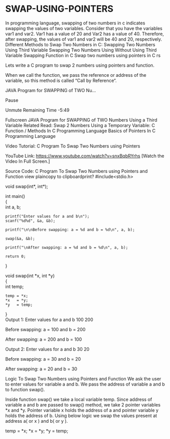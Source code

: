 # SWAP-USING-POINTERS
In programming language, swapping of two numbers in c indicates swapping the values of two variables. Consider that you have the variables var1 and var2. Var1 has a value of 20 and Var2 has a value of 40. Therefore, after swapping, the values of var1 and var2 will be 40 and 20, respectively. 
Different Methods to Swap Two Numbers in C:
Swapping Two Numbers Using Third Variable
Swapping Two Numbers Using Without Using Third Variable
Swapping Function in C
Swap two numbers using pointers in C
rs

Lets write a C program to swap 2 numbers using pointers and function.

When we call the function, we pass the reference or address of the variable, so this method is called “Call by Reference“.

JAVA Program for SWAPPING of TWO Nu...

Pause

Unmute
Remaining Time -5:49


Fullscreen
JAVA Program for SWAPPING of TWO Numbers Using a Third Variable
Related Read:
Swap 2 Numbers Using a Temporary Variable: C
Function / Methods In C Programming Language
Basics of Pointers In C Programming Language

Video Tutorial: C Program To Swap Two Numbers using Pointers




YouTube Link: https://www.youtube.com/watch?v=snxBqbRYrhs [Watch the Video In Full Screen.]


Source Code: C Program To Swap Two Numbers using Pointers and Function
view plaincopy to clipboardprint?
#include<stdio.h>  
  
void swap(int*, int*);  
  
int main()  
{  
    int a, b;  
  
    printf("Enter values for a and b\n");  
    scanf("%d%d", &a, &b);  
  
    printf("\n\nBefore swapping: a = %d and b = %d\n", a, b);  
  
    swap(&a, &b);  
  
    printf("\nAfter swapping: a = %d and b = %d\n", a, b);  
  
    return 0;  
}  
  
void swap(int *x, int *y)  
{  
    int temp;  
  
    temp = *x;  
    *x   = *y;  
    *y   = temp;  
}  
Output 1:
Enter values for a and b
100
200

Before swapping: a = 100 and b = 200

After swapping: a = 200 and b = 100

Output 2:
Enter values for a and b
30
20

Before swapping: a = 30 and b = 20


After swapping: a = 20 and b = 30


Logic To Swap Two Numbers using Pointers and Function
We ask the user to enter values for variable a and b. We pass the address of variable a and b to function swap().

Inside function swap() we take a local variable temp. Since address of variable a and b are passed to swap() method, we take 2 pointer variables *x and *y. Pointer variable x holds the address of a and pointer variable y holds the address of b. Using below logic we swap the values present at address a( or x ) and b( or y ).


temp = *x;
*x = *y;
*y = temp;
